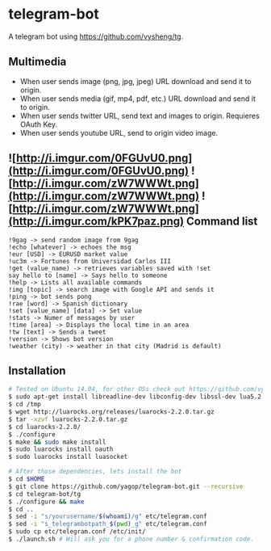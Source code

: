 telegram-bot
============

A telegram bot using https://github.com/vysheng/tg.

Multimedia
----------
- When user sends image (png, jpg, jpeg) URL download and send it to origin.
- When user sends media (gif, mp4, pdf, etc.) URL download and send it to origin.
- When user sends twitter URL, send text and images to origin. Requieres OAuth Key.
- When user sends youtube URL, send to origin video image.

![http://i.imgur.com/0FGUvU0.png](http://i.imgur.com/0FGUvU0.png) ![http://i.imgur.com/zW7WWWt.png](http://i.imgur.com/zW7WWWt.png) ![http://i.imgur.com/zW7WWWt.png](http://i.imgur.com/kPK7paz.png)
Command list
------------
```
!9gag -> send random image from 9gag
!echo [whatever] -> echoes the msg
!eur [USD] -> EURUSD market value
!uc3m -> Fortunes from Universidad Carlos III
!get (value_name) -> retrieves variables saved with !set
say hello to [name] -> Says hello to someone
!help -> Lists all available commands
!img [topic] -> search image with Google API and sends it
!ping -> bot sends pong
!rae [word] -> Spanish dictionary
!set [value_name] [data] -> Set value
!stats -> Numer of messages by user
!time [area] -> Displays the local time in an area
!tw [text] -> Sends a tweet
!version -> Shows bot version
!weather (city) -> weather in that city (Madrid is default)
```

Installation
------------

```bash
# Tested on Ubuntu 14.04, for other OSs check out https://github.com/vysheng/tg#installation
$ sudo apt-get install libreadline-dev libconfig-dev libssl-dev lua5.2 liblua5.2-dev libevent-dev unzip git
$ cd /tmp
$ wget http://luarocks.org/releases/luarocks-2.2.0.tar.gz
$ tar -xzvf luarocks-2.2.0.tar.gz 
$ cd luarocks-2.2.0/
$ ./configure 
$ make && sudo make install
$ sudo luarocks install oauth
$ sudo luarocks install luasocket
```
```bash
# After those dependencies, lets install the bot
$ cd $HOME
$ git clone https://github.com/yagop/telegram-bot.git --recursive
$ cd telegram-bot/tg
$ ./configure && make
$ cd ..
$ sed -i "s/yourusername/$(whoami)/g" etc/telegram.conf
$ sed -i "s_telegrambotpath_$(pwd)_g" etc/telegram.conf
$ sudo cp etc/telegram.conf /etc/init/
$ ./launch.sh # Will ask you for a phone number & confirmation code.
```
